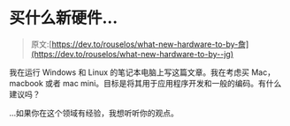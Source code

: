 # 买什么新硬件...

> 原文:[https://dev.to/rouselos/what-new-hardware-to-by-詹](https://dev.to/rouselos/what-new-hardware-to-by--jg)

我在运行 Windows 和 Linux 的笔记本电脑上写这篇文章。我在考虑买 Mac，macbook 或者 mac mini。目标是将其用于应用程序开发和一般的编码。有什么建议吗？

...如果你在这个领域有经验，我想听听你的观点。